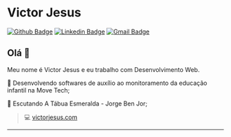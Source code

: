 <!--
**victorgesus/victorgesus** is a ✨ _special_ ✨ repository because its `README.md` (this file) appears on your GitHub profile.

Here are some ideas to get you started:

- 🔭Tra
- 🌱 I’m currently learning ...
- 👯 I’m looking to collaborate on ...
- 🤔 I’m looking for help with ...
- 💬 Ask me about ...
- 📫 How to reach me: ...
- 😄 Pronouns: ...
- ⚡ Fun fact: ...
-->

# Victor Jesus

[![Github Badge](https://img.shields.io/badge/-Github-000?style=flat-square&logo=Github&logoColor=white&link=https://github.com/victorgesus)](https://github.com/victorgesus)
[![Linkedin Badge](https://img.shields.io/badge/-LinkedIn-blue?style=flat-square&logo=Linkedin&logoColor=white&link=https://www.linkedin.com/in/lucas-bittencourt/)](https://www.linkedin.com/in/victorjesus/)
[![Gmail Badge](https://img.shields.io/badge/-Gmail-c14438?style=flat-square&logo=Gmail&logoColor=white&link=mailto:victor.jesus@usp.br)](mailto:victor.jesus@usp.br)

## Olá 👋

Meu nome é Victor Jesus e eu trabalho com Desenvolvimento Web. 

:memo: Desenvolvendo softwares de auxílio ao monitoramento da educação infantil na Move Tech;

:musical_note: Escutando A Tábua Esmeralda - Jorge Ben Jor;

> :computer: [victorjesus.com](http://www.victorjesus.com)

---

